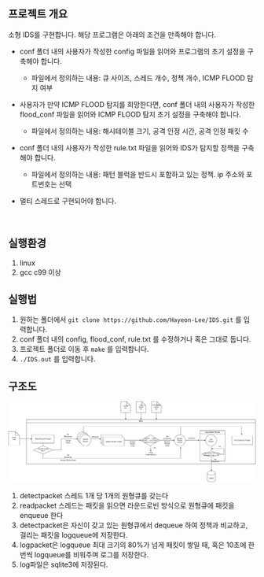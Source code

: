 ## 프로젝트 개요

소형 IDS를 구현합니다. 해당 프로그램은 아래의 조건을 만족해야 합니다.

* conf 폴더 내의 사용자가 작성한 config 파일을 읽어와 프로그램의 초기 설정을 구축해야 합니다.

  - 파일에서 정의하는 내용: 큐 사이즈, 스레드 개수, 정책 개수, ICMP FLOOD 탐지 여부

* 사용자가 만약 ICMP FLOOD 탐지를 희망한다면, conf 폴더 내의 사용자가 작성한 flood_conf 파일을 읽어와 ICMP FLOOD 탐지 초기 설정을 구축해야 합니다.
  - 파일에서 정의하는 내용: 해시테이블 크기, 공격 인정 시간, 공격 인정 패킷 수

* conf 폴더 내의 사용자가 작성한 rule.txt 파일을 읽어와 IDS가 탐지할 정책을 구축해야 합니다.
  - 파일에서 정의하는 내용: 패턴 블럭을 반드시 포함하고 있는 정책. ip 주소와 포트번호는 선택

* 멀티 스레드로 구현되어야 합니다.

<br> 

## 실행환경

1. linux 
2. gcc c99 이상

## 실행법

1. 원하는 폴더에서 `git clone https://github.com/Hayeon-Lee/IDS.git` 를 입력합니다.
2. conf 폴더 내의 config, flood_conf, rule.txt 를 수정하거나 혹은 그대로 둡니다. 
3. 프로젝트 폴더로 이동 후 `make` 를 입력합니다.
4. `./IDS.out` 를 입력합니다.

## 구조도
<img src="Structure_Diagram.png" />

1. detectpacket 스레드 1개 당 1개의 원형큐를 갖는다
2. readpacket 스레드는 패킷을 읽으면 라운드로빈 방식으로 원형큐에 패킷을 enqueue 한다
3. detectpacket은 자신이 갖고 있는 원형큐에서 dequeue 하여 정책과 비교하고, 걸리는 패킷을 logqueue에 저장한다.
4. logpacket은 logqueue 최대 크기의 80%가 넘게 패킷이 쌓일 때, 혹은 10초에 한 번씩 logqueue를 비워주며 로그를 저장한다.
5. log파일은 sqlite3에 저장된다.
